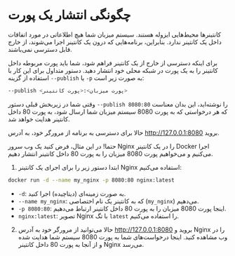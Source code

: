 # چگونگی انتشار یک پورت


کانتینرها محیط‌هایی ایزوله هستند. سیستم میزبان شما هیچ اطلاعاتی در مورد اتفاقات داخل یک کانتینر ندارد. بنابراین، برنامه‌هایی که درون یک کانتینر اجرا می‌شوند، از خارج قابل دسترسی نمی‌باشند.


برای اینکه دسترسی از خارج از یک کانتینر فراهم شود، شما باید پورت مربوطه داخل کانتینر را به یک پورت در شبکه محلی خود انتشار دهید. دستور متداول برای این کار با استفاده از گزینه `--publish` یا `-p` به صورت زیر است:


```bash
--publish <پورت میزبان>:<پورت کانتینر>
```

وقتی شما در زیربخش قبلی دستور `--publish 8080:80` را نوشته‌اید، این بدان معناست که هر درخواستی که به پورت 8080 سیستم میزبان شما ارسال شود، به پورت 80 داخل کانتینر هدایت خواهد شد.


حالا برای دسترسی به برنامه از مرورگر خود، به آدرس http://127.0.0.1:8080 بروید.


حتما! در این مثال، فرض کنید یک وب سرور Nginx را در یک کانتینر Docker اجرا می‌کنیم و می‌خواهیم پورت 8080 میزبان را به پورت 80 داخل کانتینر انتشار دهیم.

1. ابتدا دستور زیر را برای اجرای یک کانتینر Nginx استفاده می‌کنیم:

```bash
docker run -d --name my_nginx -p 8080:80 nginx:latest
```

- `-d`: به صورت زمینه‌ای (دیتاچیده) اجرا کنید.
- `--name my_nginx`: که به کانتینر یک نام اختصاصی (`my_nginx`) می‌دهیم.
- `-p 8080:80`: اینجا پورت 8080 میزبان را به پورت 80 داخل کانتینر ارتباط می‌دهیم.
- `nginx:latest`: تصویر Nginx با تگ `latest` را استفاده می‌کنیم.

2. حالا می‌توانید از مرورگر خود به آدرس http://127.0.0.1:8080 بروید و Nginx را در وب مشاهده کنید. اینجا درخواست‌های شما به پورت 8080 سیستم شما هدایت شده و از آنجا به پورت 80 داخل کانتینر Nginx می‌رسد.
